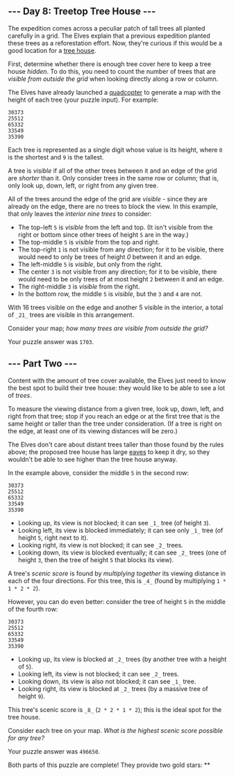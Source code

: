 \-\-\- Day 8: Treetop Tree House ---
------------------------------------

The expedition comes across a peculiar patch of tall trees all planted carefully in a grid. The Elves explain that a previous expedition planted these trees as a reforestation effort. Now, they're curious if this would be a good location for a [tree house](https://en.wikipedia.org/wiki/Tree_house).

First, determine whether there is enough tree cover here to keep a tree house _hidden_. To do this, you need to count the number of trees that are _visible from outside the grid_ when looking directly along a row or column.

The Elves have already launched a [quadcopter](https://en.wikipedia.org/wiki/Quadcopter) to generate a map with the height of each tree (your puzzle input). For example:

    30373
    25512
    65332
    33549
    35390


Each tree is represented as a single digit whose value is its height, where `0` is the shortest and `9` is the tallest.

A tree is _visible_ if all of the other trees between it and an edge of the grid are _shorter_ than it. Only consider trees in the same row or column; that is, only look up, down, left, or right from any given tree.

All of the trees around the edge of the grid are _visible_ \- since they are already on the edge, there are no trees to block the view. In this example, that only leaves the _interior nine trees_ to consider:

* The top-left `5` is _visible_ from the left and top. (It isn't visible from the right or bottom since other trees of height `5` are in the way.)
* The top-middle `5` is _visible_ from the top and right.
* The top-right `1` is not visible from any direction; for it to be visible, there would need to only be trees of height _0_ between it and an edge.
* The left-middle `5` is _visible_, but only from the right.
* The center `3` is not visible from any direction; for it to be visible, there would need to be only trees of at most height `2` between it and an edge.
* The right-middle `3` is _visible_ from the right.
* In the bottom row, the middle `5` is _visible_, but the `3` and `4` are not.

With 16 trees visible on the edge and another 5 visible in the interior, a total of `_21_` trees are visible in this arrangement.

Consider your map; _how many trees are visible from outside the grid?_

Your puzzle answer was `1703`.

\-\-\- Part Two ---
-------------------

Content with the amount of tree cover available, the Elves just need to know the best spot to build their tree house: they would like to be able to see a lot of _trees_.

To measure the viewing distance from a given tree, look up, down, left, and right from that tree; stop if you reach an edge or at the first tree that is the same height or taller than the tree under consideration. (If a tree is right on the edge, at least one of its viewing distances will be zero.)

The Elves don't care about distant trees taller than those found by the rules above; the proposed tree house has large [eaves](https://en.wikipedia.org/wiki/Eaves) to keep it dry, so they wouldn't be able to see higher than the tree house anyway.

In the example above, consider the middle `5` in the second row:

    30373
    25512
    65332
    33549
    35390


* Looking up, its view is not blocked; it can see `_1_` tree (of height `3`).
* Looking left, its view is blocked immediately; it can see only `_1_` tree (of height `5`, right next to it).
* Looking right, its view is not blocked; it can see `_2_` trees.
* Looking down, its view is blocked eventually; it can see `_2_` trees (one of height `3`, then the tree of height `5` that blocks its view).

A tree's _scenic score_ is found by _multiplying together_ its viewing distance in each of the four directions. For this tree, this is `_4_` (found by multiplying `1 * 1 * 2 * 2`).

However, you can do even better: consider the tree of height `5` in the middle of the fourth row:

    30373
    25512
    65332
    33549
    35390


* Looking up, its view is blocked at `_2_` trees (by another tree with a height of `5`).
* Looking left, its view is not blocked; it can see `_2_` trees.
* Looking down, its view is also not blocked; it can see `_1_` tree.
* Looking right, its view is blocked at `_2_` trees (by a massive tree of height `9`).

This tree's scenic score is `_8_` (`2 * 2 * 1 * 2`); this is the ideal spot for the tree house.

Consider each tree on your map. _What is the highest scenic score possible for any tree?_

Your puzzle answer was `496650`.

Both parts of this puzzle are complete! They provide two gold stars: **